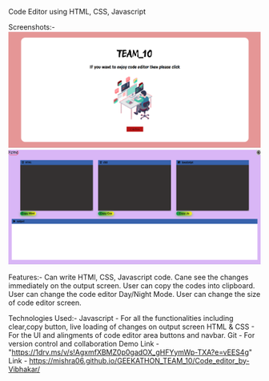 Code Editor using HTML, CSS, Javascript

Screenshots:-
![Screenshot (334)](./assets/Screenshot%202024-02-13%20002050.png)
![Screenshot (335)](./assets/Screenshot%202024-02-13%20002111.png)

Features:-
Can write HTMl, CSS, Javascript code.
Cane see the changes immediately on the output screen.
User can copy the codes into clipboard.
User can change the code editor Day/Night Mode.
User can change the size of code editor screen.

Technologies Used:-
Javascript - For all the functionalities including clear,copy button, live loading of changes on output screen
HTML & CSS - For the UI and alingments of code editor area buttons and navbar.
Git - For version control and collaboration
Demo Link - "https://1drv.ms/v/s!AgxmfXBMZ0p0gadOX_gHFYymWp-TXA?e=vEES4g"
Link - https://mishra06.github.io/GEEKATHON_TEAM_10/Code_editor_by-Vibhakar/